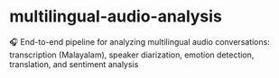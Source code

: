 # multilingual-audio-analysis
🎧 End-to-end pipeline for analyzing multilingual audio conversations: transcription (Malayalam), speaker diarization, emotion detection, translation, and sentiment analysis
